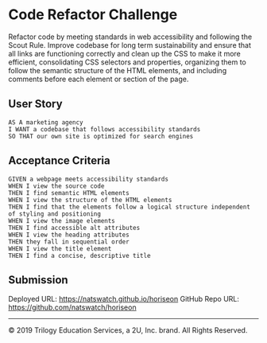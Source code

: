 # Code Refactor Challenge

Refactor code by meeting standards in web accessibility and following the Scout Rule. Improve codebase for long term sustainability and ensure that all links are functioning correctly and clean up the CSS to make it more efficient, consolidating CSS selectors and properties, organizing them to follow the semantic structure of the HTML elements, and including comments before each element or section of the page.

## User Story

```
AS A marketing agency
I WANT a codebase that follows accessibility standards
SO THAT our own site is optimized for search engines
```

## Acceptance Criteria

```
GIVEN a webpage meets accessibility standards
WHEN I view the source code
THEN I find semantic HTML elements
WHEN I view the structure of the HTML elements
THEN I find that the elements follow a logical structure independent of styling and positioning
WHEN I view the image elements
THEN I find accessible alt attributes
WHEN I view the heading attributes
THEN they fall in sequential order
WHEN I view the title element
THEN I find a concise, descriptive title
```

## Submission

Deployed URL: https://natswatch.github.io/horiseon
GitHub Repo URL: https://github.com/natswatch/horiseon

- - -
© 2019 Trilogy Education Services, a 2U, Inc. brand. All Rights Reserved.
